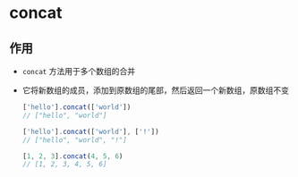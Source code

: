 # concat

## 作用

  - `concat` 方法用于多个数组的合并

  - 它将新数组的成员，添加到原数组的尾部，然后返回一个新数组，原数组不变

    ```javascript
    ['hello'].concat(['world'])
    // ["hello", "world"]

    ['hello'].concat(['world'], ['!'])
    // ["hello", "world", "!"]
    ```

    ```javascript
    [1, 2, 3].concat(4, 5, 6)
    // [1, 2, 3, 4, 5, 6]
    ```
